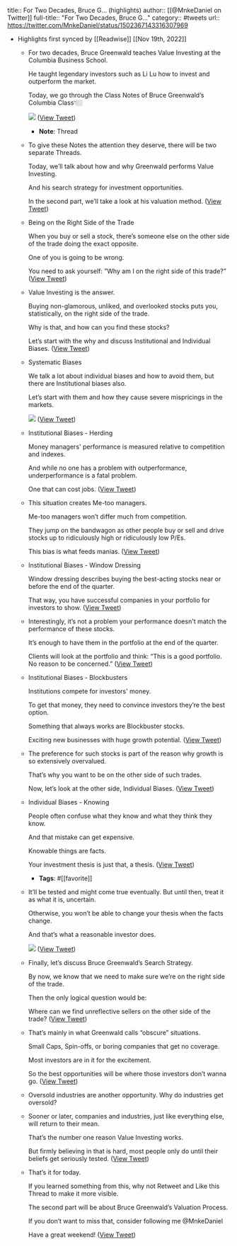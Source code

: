title:: For Two Decades, Bruce G... (highlights)
author:: [[@MnkeDaniel on Twitter]]
full-title:: "For Two Decades, Bruce G..."
category:: #tweets
url:: https://twitter.com/MnkeDaniel/status/1502367143316307969

- Highlights first synced by [[Readwise]] [[Nov 19th, 2022]]
	- For two decades, Bruce Greenwald teaches Value Investing at the Columbia Business School.
	  
	  He taught legendary investors such as Li Lu how to invest and outperform the market.
	  
	  Today, we go through the Class Notes of Bruce Greenwald’s Columbia Class👇🏼 
	  
	  ![](https://pbs.twimg.com/media/FNl689YWQAYn6Ly.jpg) ([View Tweet](https://twitter.com/MnkeDaniel/status/1502367143316307969))
		- **Note**: Thread
	- To give these Notes the attention they deserve, there will be two separate Threads.
	  
	  Today, we’ll talk about how and why Greenwald performs Value Investing.
	  
	  And his search strategy for investment opportunities.
	  
	  In the second part, we’ll take a look at his valuation method. ([View Tweet](https://twitter.com/MnkeDaniel/status/1502367145447112712))
	- Being on the Right Side of the Trade
	  
	  When you buy or sell a stock, there’s someone else on the other side of the trade doing the exact opposite.
	  
	  One of you is going to be wrong. 
	  
	  You need to ask yourself: ”Why am I on the right side of this trade?” ([View Tweet](https://twitter.com/MnkeDaniel/status/1502367146801827841))
	- Value Investing is the answer.
	  
	  Buying non-glamorous, unliked, and overlooked stocks puts you, statistically, on the right side of the trade.
	  
	  Why is that, and how can you find these stocks?
	  
	  Let’s start with the why and discuss Institutional and Individual Biases. ([View Tweet](https://twitter.com/MnkeDaniel/status/1502367148135665669))
	- Systematic Biases
	  
	  We talk a lot about individual biases and how to avoid them, but there are Institutional biases also.
	  
	  Let’s start with them and how they cause severe mispricings in the markets. 
	  
	  ![](https://pbs.twimg.com/media/FNl69mVXwAA9eld.jpg) ([View Tweet](https://twitter.com/MnkeDaniel/status/1502367152996769795))
	- Institutional Biases - Herding
	  
	  Money managers' performance is measured relative to competition and indexes. 
	  
	  And while no one has a problem with outperformance, underperformance is a fatal problem.
	  
	  One that can cost jobs. ([View Tweet](https://twitter.com/MnkeDaniel/status/1502367154842259463))
	- This situation creates Me-too managers. 
	  
	  Me-too managers won’t differ much from competition.
	  
	  They jump on the bandwagon as other people buy or sell and drive stocks up to ridiculously high or ridiculously low P/Es.
	  
	  This bias is what feeds manias. ([View Tweet](https://twitter.com/MnkeDaniel/status/1502367156088021003))
	- Institutional Biases - Window Dressing
	  
	  Window dressing describes buying the best-acting stocks near or before the end of the quarter.
	  
	  That way, you have successful companies in your portfolio for investors to show. ([View Tweet](https://twitter.com/MnkeDaniel/status/1502367157451120644))
	- Interestingly, it’s not a problem your performance doesn't match the performance of these stocks.
	  
	  It’s enough to have them in the portfolio at the end of the quarter.
	  
	  Clients will look at the portfolio and think: “This is a good portfolio. No reason to be concerned.” ([View Tweet](https://twitter.com/MnkeDaniel/status/1502367158763933700))
	- Institutional Biases - Blockbusters
	  
	  Institutions compete for investors' money. 
	  
	  To get that money, they need to convince investors they’re the best option.
	  
	  Something that always works are Blockbuster stocks. 
	  
	  Exciting new businesses with huge growth potential. ([View Tweet](https://twitter.com/MnkeDaniel/status/1502367160156532740))
	- The preference for such stocks is part of the reason why growth is so extensively overvalued.
	  
	  That’s why you want to be on the other side of such trades.
	  
	  Now, let’s look at the other side, Individual Biases. ([View Tweet](https://twitter.com/MnkeDaniel/status/1502367161389662210))
	- Individual Biases - Knowing 
	  
	  People often confuse what they know and what they think they know.
	  
	  And that mistake can get expensive.
	  
	  Knowable things are facts. 
	  
	  Your investment thesis is just that, a thesis. ([View Tweet](https://twitter.com/MnkeDaniel/status/1502367163826737152))
		- **Tags**: #[[favorite]]
	- It’ll be tested and might come true eventually.
	  But until then, treat it as what it is, uncertain.
	  
	  Otherwise, you won’t be able to change your thesis when the facts change.
	  
	  And that’s what a reasonable investor does. 
	  
	  ![](https://pbs.twimg.com/media/FNl6-haX0AI0Kw4.jpg) ([View Tweet](https://twitter.com/MnkeDaniel/status/1502367169845338114))
	- Finally, let’s discuss Bruce Greenwald’s Search Strategy.
	  
	  By now, we know that we need to make sure we’re on the right side of the trade.
	  
	  Then the only logical question would be:
	  
	  Where can we find unreflective sellers on the other side of the trade? ([View Tweet](https://twitter.com/MnkeDaniel/status/1502367171627954178))
	- That’s mainly in what Greenwald calls “obscure” situations.
	  
	  Small Caps, Spin-offs, or boring companies that get no coverage. 
	  
	  Most investors are in it for the excitement.
	  
	  So the best opportunities will be where those investors don’t wanna go. ([View Tweet](https://twitter.com/MnkeDaniel/status/1502367172982677510))
	- Oversold industries are another opportunity.
	  Why do industries get oversold?
	- Sooner or later, companies and industries, just like everything else, will return to their mean.
	  
	  That’s the number one reason Value Investing works. 
	  
	  But firmly believing in that is hard, most people only do until their beliefs get seriously tested. ([View Tweet](https://twitter.com/MnkeDaniel/status/1502367175583092746))
	- That’s it for today. 
	  
	  If you learned something from this, why not Retweet and Like this Thread to make it more visible.
	  
	  The second part will be about Bruce Greenwald’s Valuation Process. 
	  
	  If you don’t want to miss that, consider following me @MnkeDaniel 
	  
	  Have a great weekend! ([View Tweet](https://twitter.com/MnkeDaniel/status/1502367177046999050))
